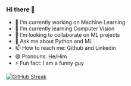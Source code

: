 ### Hi there 👋



- 🔭 I’m currently working on Machine Learning
- 🌱 I’m currently learning Computer Vision
- 👯 I’m looking to collaborate on ML projects
- 💬 Ask me about Python and ML 
- 📫 How to reach me: Github and Linkedin
- 😄 Pronouns: He/Him
- ⚡ Fun fact: I am a funny guy 

[![GitHub Streak](http://github-readme-streak-stats.herokuapp.com?user=marensajdaras&theme=dark&background=000000)](https://git.io/streak-stats)

